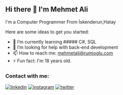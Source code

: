 ## Hi there 👋 I'm Mehmet Ali
I'm a Computer Programmer From İskenderun,Hatay

Here are some ideas to get you started:

- 🌱 I’m currently learning ##### C#, SQL
- 🤔 I’m looking for help with back-end development
- 📫 How to reach me: mehmetali@rumioglu.com
- ⚡ Fun fact: I'm 18 years old.

### Contact with me:

[![linkedin](https://img.shields.io/badge/Linkedin-000000?style=for-the-badge&logo=Linkedin&logoColor=white)](https://www.linkedin.com/in/mehmet-ali-rumio%C4%9Flu-434505214/)
[![instagram](https://img.shields.io/badge/Instagram-000000?style=for-the-badge&logo=Instagram&logoColor=white)](https://www.instagram.com/malirumi05/)
[![twitter](https://img.shields.io/badge/Twitter-000000?style=for-the-badge&logo=Twitter&logoColor=white)](https://mobile.twitter.com/ali_rumioglu)


